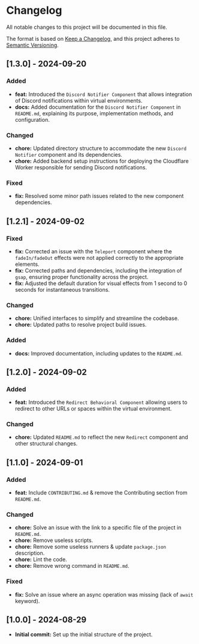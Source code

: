 # Changelog

All notable changes to this project will be documented in this file.

The format is based on [Keep a Changelog](https://keepachangelog.com/en/1.0.0/), and this project adheres to [Semantic Versioning](https://semver.org/).

## [1.3.0] - 2024-09-20

### Added

- **feat:** Introduced the `Discord Notifier Component` that allows integration of Discord notifications within virtual environments.
- **docs:** Added documentation for the `Discord Notifier Component` in `README.md`, explaining its purpose, implementation methods, and configuration.

### Changed

- **chore:** Updated directory structure to accommodate the new `Discord Notifier` component and its dependencies.
- **chore:** Added backend setup instructions for deploying the Cloudflare Worker responsible for sending Discord notifications.

### Fixed

- **fix:** Resolved some minor path issues related to the new component dependencies.

## [1.2.1] - 2024-09-02

### Fixed

- **fix:** Corrected an issue with the `Teleport` component where the `fadeIn/fadeOut` effects were not applied correctly to the appropriate elements.
- **fix:** Corrected paths and dependencies, including the integration of `gsap`, ensuring proper functionality across the project.
- **fix:** Adjusted the default duration for visual effects from 1 second to 0 seconds for instantaneous transitions.

### Changed

- **chore:** Unified interfaces to simplify and streamline the codebase.
- **chore:** Updated paths to resolve project build issues.

### Added

- **docs:** Improved documentation, including updates to the `README.md`.

## [1.2.0] - 2024-09-02

### Added

- **feat:** Introduced the `Redirect Behavioral Component` allowing users to redirect to other URLs or spaces within the virtual environment.

### Changed

- **chore:** Updated `README.md` to reflect the new `Redirect` component and other structural changes.

## [1.1.0] - 2024-09-01

### Added

- **feat:** Include `CONTRIBUTING.md` & remove the Contributing section from `README.md`.

### Changed

- **chore:** Solve an issue with the link to a specific file of the project in `README.md`.
- **chore:** Remove useless scripts.
- **chore:** Remove some useless runners & update `package.json` description.
- **chore:** Lint the code.
- **chore:** Remove wrong command in `README.md`.

### Fixed

- **fix:** Solve an issue where an async operation was missing (lack of `await` keyword).

## [1.0.0] - 2024-08-29

- **Initial commit:** Set up the initial structure of the project.
